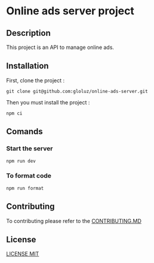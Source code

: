 # Online ads server project

## Description

This project is an API to manage online ads.

## Installation

First, clone the project :

```
git clone git@github.com:gloluz/online-ads-server.git
```

Then you must install the project :

```
npm ci
```

## Comands

### Start the server

```
npm run dev
```

### To format code

```
npm run format
```

## Contributing

To contributing please refer to the [CONTRIBUTING.MD](CONTRIBUTING.MD)

## License

[LICENSE MIT](LICENSE)
